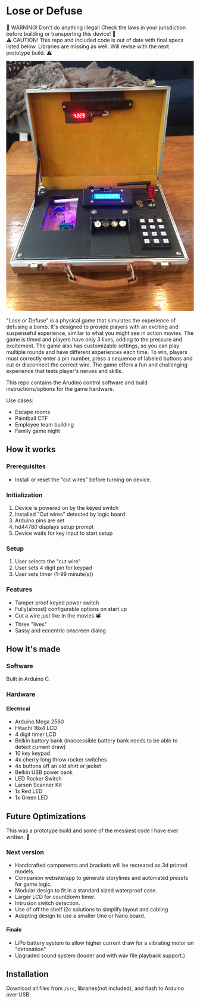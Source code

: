 # Lose or Defuse

🚨 WARNING! Don't do anything illegal! Check the laws in your jurisdiction before building or transporting this device! 🚨  
⚠️ CAUTION! This repo and included code is out of date with final specs listed below. Libraries are missing as well. Will revise with the next prototype build. ⚠️

<img src=".github/assets/overview.jpg" alt="Small open briefcase filled with functional electronics that resemble a time bomb or remote detonator from an action movie.">

"Lose or Defuse" is a physical game that simulates the experience of defusing a bomb. It's designed to provide players with an exciting and suspenseful experience, similar to what you might see in action movies. The game is timed and players have only 3 lives, adding to the pressure and excitement. The game also has customizable settings, so you can play multiple rounds and have different experiences each time. To win, players must correctly enter a pin number, press a sequence of labeled buttons and cut or disconnect the correct wire. The game offers a fun and challenging experience that tests player's nerves and skills.

This repo contains the Arudino control software and build instructions/options for the game hardware. 

Use cases:
* Escape rooms
* Paintball CTF
* Employee team building
* Family game night

## How it works
[]()


### Prerequisites
* Install or reset the "cut wires" before turning on device.

### Initialization
1. Device is powered on by the keyed switch
1. Installed "Cut wires" detected by logic board
1. Arduino pins are set
1. hd44780 displays setup prompt
1. Device waits for key input to start setup

### Setup
1. User selects the "cut wire"
1. User sets 4 digit pin for keypad 
1. User sets timer (1-99 minute(s)) 



### Features
* Tamper proof keyed power switch
* Fully(almost) configurable options on start up
* Cut a wire just like in the movies 📽
* Three "lives"
* Sassy and eccentric onscreen dialog

## How it's made

### Software
Built in Arduino C. 

### Hardware

#### Electrical
<!-- add board revision model -->
* Arduino Mega 2560 
* Hitachi 16x4 LCD
* 4 digit timer LCD
* Belkin battery bank (inaccessible battery bank needs to be able to detect current draw)
* 10 key keypad
* 4x cherry long throw rocker switches
* 4x buttons off an old shirt or jacket
* Belkin USB power bank
* LED Rocker Switch
* Larson Scanner Kit
* 1x Red LED
* 1x Green LED



## Future Optimizations
This was a prototype build and some of the messiest code I have ever written. 🍝 

### Next version

* Handcrafted components and brackets will be recreated as 3d printed models. 
* Companion website/app to generate storylines and automated presets for game logic. 
* Modular design to fit in a standard sized waterproof case. 
* Larger LCD for countdown timer. 
* Intrusion switch detection.
* Use of off the shelf i2c solutions to simplify layout and cabling
* Adapting design to use a smaller Uno or Nano board.

#### Finale

* LiPo battery system to allow higher current draw for a vibrating motor on "detonation"
* Upgraded sound system (louder and with wav file playback support.)


## Installation
Download all files from `/src`, libraries(not included), and flash to Arduino over USB. 
